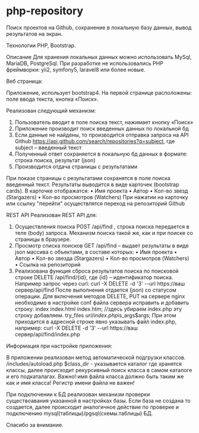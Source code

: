 # php-repository
Поиск проектов на Github, сохранение в локальную базу данных, вывод результатов на экран.

Технологии PHP, Bootstrap.

Описание
Для хранения локальных данных можно использовать MySql, MariaDB, PostgreSql. При разработке не использовались PHP фреймворки: yii2, symfony5, laravel8 или более новые.

Веб страница:

  Приложение, использует bootstrap4. На первой странице расположены: поле ввода текста, кнопка «Поиск».
  
Реализован следующий механизм:
1.	Пользователь вводит в поле поиска текст, нажимает кнопку «Поиск»
2.	Приложение производит поиск введенных данных по локальной бд
3.	Если данные не найдены, то производится отправка запроса на API Github  https://api.github.com/search/repositories?q=subject, где subject – введенный текст
4.	Полученный ответ сохраняется в локальную бд данных в формате: строка поиска, результат (json)
5.	Производится отдача страницы с результатами

При показе страницы с результатами сохранятся в поле поиска введенный текст.
Результаты выводится в виде карточек (bootstrap cards). В карточке отображатся:
•	Имя проекта 
•	Автор
•	Кол-во звезд (Stargazers)
•	Кол-во просмотров (Watchers)
При нажатии на карточку или ссылку "перейти" осуществлятся переход на репозиторий Github

REST API
Реализован REST API для:
1.	Осуществления поиска POST /api/find , строка поиска передается в теле (body) запроса. Механизм поиска такой же, как и при поиске со страницы в браузере.
2.	Просмотр списка поисков GET /api/find – выдает результаты в виде json массива с объектами, в составе которых:
•	Имя проекта 
•	Автор
•	Кол-во звезда (Stargazers)
•	Кол-во просмотров (Watchers)
•	Ссылка на репозиторий
3.	Реализована функция сброса результатов поиска по поисковой строке DELETE /api/find/{id}, где {id} – идентификатор поиска. 
Например запрос через curl: curl -X DELETE -d '3' --url https://ваш сервер/api/find
После выполнения отдается (json) со статусом операции. Для включения методов DELETE, PUT на сервере nginx необходимо в настройке conf файла сервера исправить и добавить строку:
index index.html index.htm; //здесь убираем index.php
эту строку добавляем.
try_files $uri /index.php$is_args$args;
При этом приходится в адресной строке явно указывать файл index.php, например: curl -X DELETE -d '3' --url https://ваш сервер/api/find/index.php

Информация при настройке приложения:

  В приложении реализован метод автоматической подгрузки классов. /includes/autoload.php
$class_dir - указывается каталог где хранятся классы, далее происходит рекурсивный поиск класса в самом каталоге и его подкаталагах.
Важно!:имя файла класса должно быть таким же как и имя класса! Регистр имени файла не важен!

  При подключении к БД реализован механизм проверки существоавания указанной в настройках базы. Если база не создана то создается, далее происходит аналогичное действие по проверке и подключению mysql(таблицы)/pgsql(схемы.таблицы) БД. 

Спасибо за внимание.
